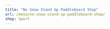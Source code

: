 ```yaml
---
title: "No Snow Stand Up Paddleboard Shop"
url: /mesa/no-snow-stand-up-paddleboard-shop/
shop: Sport
---
```

